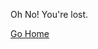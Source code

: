 
[blog-date]: <> (2019-10-29T11:44:51.481Z)
[blog-title]: <> (Page Title)
[blog-author]: <> (Blog Owner)

Oh No! You're lost.

[Go Home](index.html)
